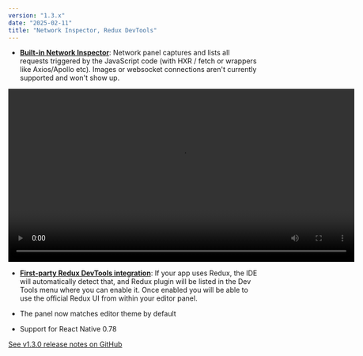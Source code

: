 ```yaml
---
version: "1.3.x"
date: "2025-02-11"
title: "Network Inspector, Redux DevTools"
---
```


- [**Built-in Network Inspector**](/docs/features/dev-tools#network-inspector): Network panel captures and lists all requests triggered by the JavaScript code (with HXR / fetch or wrappers like Axios/Apollo etc). Images or websocket connections aren't currently supported and won't show up.

<video autoPlay loop width="700" controls className="shadow-image changelog-item">
  <source src="/video/ide_network_inspector.mp4" type="video/mp4" />
</video>

- [**First-party Redux DevTools integration**](/docs/features/dev-tools#redux-toolkit): If your app uses Redux, the IDE will automatically detect that, and Redux plugin will be listed in the Dev Tools menu where you can enable it. Once enabled you will be able to use the official Redux UI from within your editor panel.

- The panel now matches editor theme by default

- Support for React Native 0.78

<a href="https://github.com/software-mansion/radon-ide/releases/tag/v1.3.0" target="_blank">See v1.3.0 release notes on GitHub</a>
